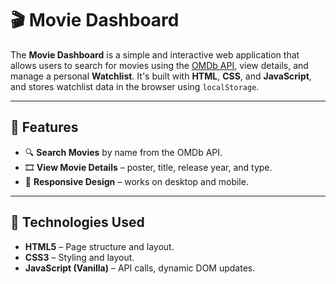 # 🎬 Movie Dashboard

The **Movie Dashboard** is a simple and interactive web application that allows users to search for movies using the [OMDb API](http://www.omdbapi.com/), view details, and manage a personal **Watchlist**. It's built with **HTML**, **CSS**, and **JavaScript**, and stores watchlist data in the browser using `localStorage`.

---

## 📸 Features

- 🔍 **Search Movies** by name from the OMDb API.
- 🎞️ **View Movie Details** – poster, title, release year, and type.
- 📱 **Responsive Design** – works on desktop and mobile.

---

## 🧪 Technologies Used

- **HTML5** – Page structure and layout.
- **CSS3** – Styling and layout.
- **JavaScript (Vanilla)** – API calls, dynamic DOM updates.
